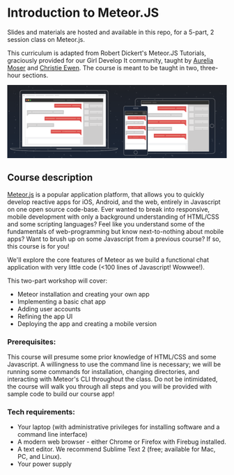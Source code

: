 # Introduction to Meteor.JS

Slides and materials are hosted and available in this repo, for a 5-part, 2 session class on Meteor.js.

This curriculum is adapted from Robert Dickert's Meteor.JS Tutorials, graciously provided for our Girl Develop It community, taught by [Aurelia Moser](http://www.meetup.com/girldevelopit/members/22281251/) and [Christie Ewen](http://www.meetup.com/girldevelopit/members/13397212/). The course is meant to be taught in two, three-hour sections.

![chat_screenshot](img/chat-tutorial.png)

## Course description

[Meteor.js](https://www.meteor.com/) is a popular application platform, that allows you to quickly develop reactive apps for iOS, Android, and the web, entirely in Javascript on one open source code-base. Ever wanted to break into responsive, mobile development with only a background understanding of HTML/CSS and some scripting languages? Feel like you understand some of the fundamentals of web-programming but know next-to-nothing about mobile apps? Want to brush up on some Javascript from a previous course? If so, this course is for you!

We'll explore the core features of Meteor as we build a functional chat application with very little code (<100 lines of Javascript! Wowwee!). 

This two-part workshop will cover: 

* Meteor installation and creating your own app 
* Implementing a basic chat app 
* Adding user accounts 
* Refining the app UI 
* Deploying the app and creating a mobile version

### Prerequisites:

This course will presume some prior knowledge of HTML/CSS and some Javascript. A willingness to use the command line is necessary; we will be running some commands for installation, changing directories, and interacting with Meteor's CLI throughout the class. Do not be intimidated, the course will walk you through all steps and you will be provided with sample code to build our course app!

### Tech requirements:

 - Your laptop (with administrative privileges for installing software and a command line interface)
 - A modern web browser - either Chrome or Firefox with Firebug installed.
 - A text editor. We recommend Sublime Text 2 (free; available for Mac, PC, and Linux).
 - Your power supply
